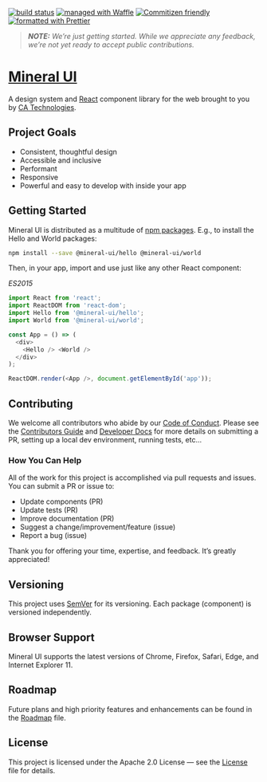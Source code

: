 
[![build status](https://travis-ci.org/mineral-ui/mineral-ui.svg?branch=master)](https://travis-ci.org/mineral-ui/mineral-ui)
[![managed with Waffle](https://img.shields.io/badge/managed_with-waffle-72b2e4.svg)](https://waffle.io/mineral-ui/mineral-ui)
[![Commitizen friendly](https://img.shields.io/badge/commitizen-friendly-brightgreen.svg?style=flat)](http://commitizen.github.io/cz-cli/)
[![formatted with Prettier](https://img.shields.io/badge/formatted_with-prettier-ff69b4.svg)](https://github.com/prettier/prettier)

> **_NOTE:_** _We’re just getting started. While we appreciate any feedback, we’re not yet ready to accept public contributions._

# [Mineral UI](https://mineral-ui.github.io/)

A design system and [React](https://facebook.github.io/react/) component library for the web brought to you by [CA Technologies](http://ca.com).


## Project Goals

- Consistent, thoughtful design
- Accessible and inclusive
- Performant
- Responsive
- Powerful and easy to develop with inside your app


## Getting Started

Mineral UI is distributed as a multitude of [npm packages](https://www.npmjs.com/search?q=@mineral-ui). E.g., to install the Hello and World packages:

```sh
npm install --save @mineral-ui/hello @mineral-ui/world
```

Then, in your app, import and use just like any other React component:

_ES2015_

```js
import React from 'react';
import ReactDOM from 'react-dom';
import Hello from '@mineral-ui/hello';
import World from '@mineral-ui/world';

const App = () => (
  <div>
    <Hello /> <World />
  </div>
);

ReactDOM.render(<App />, document.getElementById('app'));
```

<!--
### Styling

> _It’s not likely to be as simple as just CSS or Sass, and so needs to be at least briefly documented._
-->

## Contributing

We welcome all contributors who abide by our [Code of Conduct](./CODE_OF_CONDUCT.md). Please see the [Contributors Guide](./CONTRIBUTING.md) and [Developer Docs](./docs/README.md) for more details on submitting a PR, setting up a local dev environment, running tests, etc...


### How You Can Help

All of the work for this project is accomplished via pull requests and issues. You can submit a PR or issue to:

- Update components (PR)
- Update tests (PR)
- Improve documentation (PR)
- Suggest a change/improvement/feature (issue)
- Report a bug (issue)

Thank you for offering your time, expertise, and feedback. It’s greatly appreciated!


## Versioning

This project uses [SemVer](http://semver.org/) for its versioning. Each package (component) is versioned independently.


## Browser Support

Mineral UI supports the latest versions of Chrome, Firefox, Safari, Edge, and Internet Explorer 11.


## Roadmap

Future plans and high priority features and enhancements can be found in the [Roadmap](./ROADMAP.md) file.

## License

This project is licensed under the Apache 2.0 License — see the [License](./LICENSE.md) file for details.

<!--
## Acknowledgements

[inspirations]
-->
